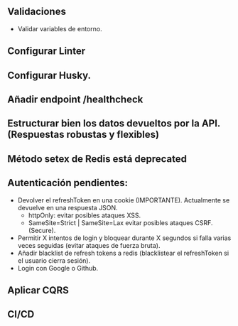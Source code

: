 ## Validaciones
  - Validar variables de entorno.

## Configurar Linter
## Configurar Husky.
## Añadir endpoint /healthcheck
## Estructurar bien los datos devueltos por la API. (Respuestas robustas y flexibles)

## Método setex de Redis está deprecated

## Autenticación pendientes:
  - Devolver el refreshToken en una cookie (IMPORTANTE). Actualmente se devuelve en 
    una respuesta JSON.
      - httpOnly: evitar posibles ataques XSS.
      - SameSite=Strict | SameSite=Lax evitar posibles ataques CSRF. (Secure).
  - Permitir X intentos de login y bloquear durante X segundos si falla varias 
    veces seguidas (evitar ataques de fuerza bruta).
  - Añadir blacklist de refresh tokens a redis (blacklistear el refreshToken si el usuario cierra sesión).
  - Login con Google o Github.

## Aplicar CQRS
## CI/CD
